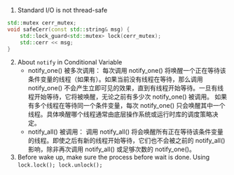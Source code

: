1. Standard I/O is not thread-safe
```cpp
std::mutex cerr_mutex;
void safeCerr(const std::string& msg) {
    std::lock_guard<std::mutex> lock(cerr_mutex);
    std::cerr << msg;
}
```
2. About `notify` in Conditional Variable
    * notify_one() 被多次调用：
        每次调用 notify_one() 将唤醒一个正在等待该条件变量的线程（如果有）。如果当前没有线程在等待，那么调用 notify_one() 不会产生立即可见的效果，直到有线程开始等待。一旦有线程开始等待，它将被唤醒，无论之前有多少次 notify_one() 被调用。
        如果有多个线程在等待同一个条件变量，每次 notify_one() 只会唤醒其中一个线程。具体唤醒哪个线程通常由底层操作系统或运行时库的调度策略决定。
    * notify_all() 被调用：
        调用 notify_all() 将会唤醒所有正在等待该条件变量的线程。即使之后有新的线程开始等待，它们也不会被之前的 notify_all() 影响，除非再次调用 notify_all() 或足够次数的 notify_one()。
3. Before wake up, make sure the process before wait is done. Using `lock.lock(); lock.unlock();`